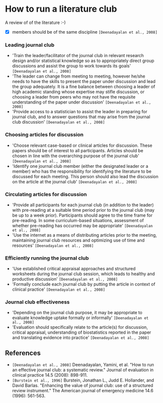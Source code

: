 # How to run a literature club

A review of of the literature :-)

- [x] members should be of the same discipline `[Deenadayalan et al., 2008]`

### Leading journal club

- 'Train the leader/facilitator of the journal club in relevant
  research design and/or statistical knowledge so as to appropriately
  direct group discussions and assist the group to work towards its
  goals' `[Deenadayalan et al., 2008]`
- 'The leader can change from meeting to meeting, however he/she
  needs to have the skills to present the paper under discussion and
  lead the group adequately. It is a fine balance between choosing a
  leader of high academic standing whose expertise may stifle discussion,
  or choosing a leader from peers who may not have the
  requisite understanding of the paper under discussion' `[Deenadayalan et al., 2008]`
- 'Provide access to a statistician to assist the leader in preparing
  for journal club, and to answer questions that may arise from the
  journal club discussion' `[Deenadayalan et al., 2008]`

### Choosing articles for discussion

- 'Choose relevant case-based or clinical articles for discussion.
  These papers should be of interest to all participants. Articles
  should be chosen in line with the overarching purpose of the
  journal club' `[Deenadayalan et al., 2008]`
- 'Identify one journal club member (either the designated leader
  or a member) who has the responsibility for identifying the literature
  to be discussed for each meeting. This person should also lead
  the discussion on the article at the journal club' `[Deenadayalan et al., 2008]`

### Circulating articles for discussion

- 'Provide all participants for each journal club (in addition to the
  leader) with pre-reading at a suitable time period prior to the
  journal club (may be up to a week prior). Participants should agree
  to the time frame for pre-reading. In some curriculum-based
  situations, assessment of whether pre-reading has occurred may be
  appropriate' `[Deenadayalan et al., 2008]`
- 'Use the internet as a means of distributing articles prior to the
  meeting, maintaining journal club resources and optimizing use of
  time and resources' `[Deenadayalan et al., 2008]`

### Efficiently running the journal club

- 'Use established critical appraisal approaches and structured
  worksheets during the journal club session, which leads to healthy
  and productive discussion' `[Deenadayalan et al., 2008]`
- 'Formally conclude each journal club by putting the article in
  context of clinical practice' `[Deenadayalan et al., 2008]`

### Journal club effectiveness

- 'Depending on the journal club purpose, it may be appropriate to
  evaluate knowledge uptake formally or informally' `[Deenadayalan et al., 2008]`
- 'Evaluation should specifically relate to the article(s) for
  discussion, critical appraisal, understanding of biostatistics reported in
  the paper and translating evidence into practice' `[Deenadayalan et al., 2008]`

## References

- `[Deenadayalan et al., 2008]`
  Deenadayalan, Yamini, et al.
  "How to run an effective journal club: a systematic review."
  Journal of evaluation in clinical practice 14.5 (2008): 898-911.
- `[Burstein et al., 1996]`
  Burstein, Jonathan L., Judd E. Hollander, and David Barlas.
  "Enhancing the value of journal club: use of a structured review instrument."
  The American journal of emergency medicine 14.6 (1996): 561-563.

